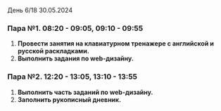 День 6/18 30.05.2024
### Пара №1. 08:20 - 09:05, 09:10 - 09:55
1. **Провести занятия на клавиатурном тренажере с английской и русской раскладками.**
2. **Выполнить задания по web-дизайну.**
### Пара №2. 12:20 - 13:05, 13:10 - 13:55
1. **Выполнить часть заданий по web-дизайну.**
2. **Заполнить рукописный дневник.**
